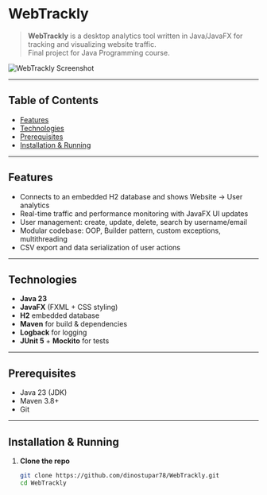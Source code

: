 # WebTrackly

> **WebTrackly** is a desktop analytics tool written in Java/JavaFX for tracking and visualizing website traffic.  
> Final project for Java Programming course.

![WebTrackly Screenshot](https://github.com/user-attachments/assets/43bf9366-4db9-4f26-b132-eca6e8b472b0)

---

## Table of Contents

- [Features](#features)  
- [Technologies](#technologies)  
- [Prerequisites](#prerequisites)  
- [Installation & Running](#installation--running)  

---

## Features

- Connects to an embedded H2 database and shows Website → User analytics  
- Real-time traffic and performance monitoring with JavaFX UI updates  
- User management: create, update, delete, search by username/email  
- Modular codebase: OOP, Builder pattern, custom exceptions, multithreading  
- CSV export and data serialization of user actions  

---


## Technologies

- **Java 23**  
- **JavaFX** (FXML + CSS styling)  
- **H2** embedded database  
- **Maven** for build & dependencies  
- **Logback** for logging  
- **JUnit 5** + **Mockito** for tests  

---

## Prerequisites

- Java 23 (JDK)  
- Maven 3.8+  
- Git  

---

## Installation & Running

1. **Clone the repo**  
   ```bash
   git clone https://github.com/dinostupar78/WebTrackly.git
   cd WebTrackly
